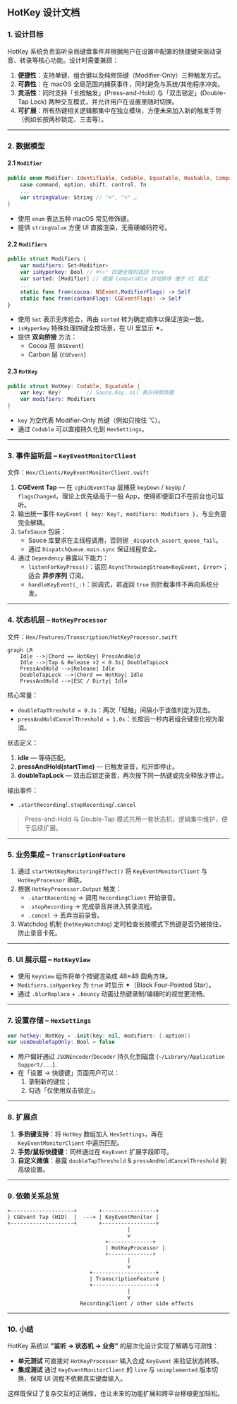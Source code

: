 ## HotKey 设计文档

### 1. 设计目标

HotKey 系统负责监听全局键盘事件并根据用户在设置中配置的快捷键来驱动录音、转录等核心功能。设计时需要兼顾：

1. **便捷性**：支持单键、组合键以及纯修饰键（Modifier-Only）三种触发方式。
2. **可靠性**：在 macOS 全局范围内捕获事件，同时避免与系统/其他程序冲突。
3. **灵活性**：同时支持「长按触发」(Press-and-Hold) 与「双击锁定」(Double-Tap Lock) 两种交互模式，并允许用户在设置里随时切换。
4. **可扩展**：所有热键相关逻辑都集中在独立模块，方便未来加入新的触发手势（例如长按两秒锁定、三击等）。

---

### 2. 数据模型

#### 2.1 `Modifier`
```swift
public enum Modifier: Identifiable, Codable, Equatable, Hashable, Comparable {
    case command, option, shift, control, fn
    ...
    var stringValue: String // "⌘", "⌥" …
}
```
- 使用 `enum` 表达五种 macOS 常见修饰键。
- 提供 `stringValue` 方便 UI 直接渲染，无需硬编码符号。

#### 2.2 `Modifiers`
```swift
public struct Modifiers {
    var modifiers: Set<Modifier>
    var isHyperkey: Bool // ⌘⌥⇧⌃ 四键全按时返回 true
    var sorted: [Modifier] // 根据 Comparable 自动排序 便于 UI 稳定
    ...
    static func from(cocoa: NSEvent.ModifierFlags) -> Self
    static func from(carbonFlags: CGEventFlags) -> Self
}
```
- 使用 `Set` 表示无序组合，再由 `sorted` 转为确定顺序以保证渲染一致。
- `isHyperkey` 特殊处理四键全按场景，在 UI 里显示 ✦。
- 提供 **双向桥接** 方法：
  - Cocoa 层 (`NSEvent`)
  - Carbon 层 (`CGEvent`)

#### 2.3 `HotKey`
```swift
public struct HotKey: Codable, Equatable {
    var key: Key?        // Sauce.Key，nil 表示纯修饰键
    var modifiers: Modifiers
}
```
- `key` 为空代表 Modifier-Only 热键（例如只按住 ⌥）。
- 通过 `Codable` 可以直接持久化到 `HexSettings`。

---

### 3. 事件监听层 – `KeyEventMonitorClient`

文件：`Hex/Clients/KeyEventMonitorClient.swift`

1. **CGEvent Tap** — 在 `cghidEventTap` 层捕获 `keyDown` / `keyUp` / `flagsChanged`，理论上优先级高于一般 App，使得即便窗口不在前台也可监听。
2. 输出统一事件 `KeyEvent { key: Key?, modifiers: Modifiers }`，与业务层完全解耦。
3. `SafeSauce` 包装：
   - Sauce 库要求在主线程调用，否则抛 `_dispatch_assert_queue_fail`。
   - 通过 `DispatchQueue.main.sync` 保证线程安全。
4. 通过 `Dependency` 暴露以下能力：
   - `listenForKeyPress()`：返回 `AsyncThrowingStream<KeyEvent, Error>`；适合 **异步序列** 订阅。
   - `handleKeyEvent(_:)`：回调式，若返回 `true` 则拦截事件不再向系统分发。

---

### 4. 状态机层 – `HotKeyProcessor`

文件：`Hex/Features/Transcription/HotKeyProcessor.swift`

```mermaid
graph LR
    Idle -->|Chord == HotKey| PressAndHold
    Idle -->|Tap & Release ×2 < 0.3s| DoubleTapLock
    PressAndHold -->|Release| Idle
    DoubleTapLock -->|Chord == HotKey| Idle
    PressAndHold -->|ESC / Dirty| Idle
```

核心常量：
- `doubleTapThreshold = 0.3s`：两次「轻触」间隔小于该值判定为双击。
- `pressAndHoldCancelThreshold = 1.0s`：长按后一秒内若组合键变化视为取消。

状态定义：
1. **idle** — 等待匹配。
2. **pressAndHold(startTime)** — 已触发录音，松开即停止。
3. **doubleTapLock** — 双击后锁定录音，再次按下同一热键或完全释放才停止。

输出事件：
- `.startRecording`/`.stopRecording`/`.cancel`

> Press-and-Hold 与 Double-Tap 模式共用一套状态机，逻辑集中维护，便于后续扩展。

---

### 5. 业务集成 – `TranscriptionFeature`

1. 通过 `startHotKeyMonitoringEffect()` 将 `KeyEventMonitorClient` 与 `HotKeyProcessor` 串联。
2. 根据 `HotKeyProcessor.Output` 触发：
   - `.startRecording` → 调用 `RecordingClient` 开始录音。
   - `.stopRecording` → 完成录音并进入转录流程。
   - `.cancel` → 丢弃当前录音。
3. Watchdog 机制 (`hotKeyWatchdog`) 定时检查长按模式下热键是否仍被按住，防止录音卡死。

---

### 6. UI 展示层 – `HotKeyView`

- 使用 `KeyView` 组件将单个按键渲染成 48×48 圆角方块。
- `Modifiers.isHyperkey` 为 `true` 时显示 ✦（Black Four-Pointed Star）。
- 通过 `.blurReplace` + `.bouncy` 动画让热键录制/编辑时的视觉更流畅。

---

### 7. 设置存储 – `HexSettings`

```swift
var hotkey: HotKey = .init(key: nil, modifiers: [.option])
var useDoubleTapOnly: Bool = false
```
- 用户偏好通过 `JSONEncoder`/`Decoder` 持久化到磁盘 (`~/Library/Application Support/...`).
- 在「设置 → 快捷键」页面用户可以：
  1. 录制新的键位；
  2. 勾选「仅使用双击锁定」。

---

### 8. 扩展点

1. **多热键支持**：将 `HotKey` 数组加入 `HexSettings`，再在 `KeyEventMonitorClient` 中遍历匹配。
2. **手势/鼠标快捷键**：同样通过在 `KeyEvent` 扩展字段即可。
3. **自定义阈值**：暴露 `doubleTapThreshold` & `pressAndHoldCancelThreshold` 到高级设置。

---

### 9. 依赖关系总览

```text
+--------------------+       +-----------------+
| CGEvent Tap (HID)  |  ---> | KeyEventMonitor |
+--------------------+       +-----------------+
                                      |
                                      v
                               +--------------+
                               | HotKeyProcessor |
                               +--------------+
                                      |
                                      v
                          +--------------------+
                          | TranscriptionFeature |
                          +--------------------+
                                      |
                                      v
                       RecordingClient / other side effects
```

---

### 10. 小结

HotKey 系统以 **"监听 → 状态机 → 业务"** 的层次化设计实现了解耦与可测性：
- **单元测试** 可直接对 `HotKeyProcessor` 输入合成 `KeyEvent` 来验证状态转移。
- **集成测试** 通过 `KeyEventMonitorClient` 的 `live` 与 `unimplemented` 版本切换，保障 UI 流程不依赖真实键盘输入。

这样既保证了复杂交互的正确性，也让未来的功能扩展和跨平台移植更加轻松。 